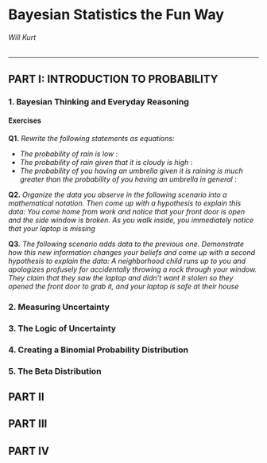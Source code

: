 # Bayesian Statistics the Fun Way
###### Will Kurt

---

## PART I: INTRODUCTION TO PROBABILITY

### 1. Bayesian Thinking and Everyday Reasoning

#### Exercises

**Q1.** *Rewrite the following statements as equations:*

* *The probability of rain is low* : 
* *The probability of rain given that it is cloudy is high* : 
* *The probability of you having an umbrella given it is raining is much greater than the probability of you having an umbrella in general* : 

**Q2.** *Organize the data you observe in the following scenario into a mathematical notation. Then come up with a hypothesis to explain this data: You come home from work and notice that your front door is open and the side window is broken. As you walk inside, you immediately notice that your laptop is missing*

**Q3.** *The following scenario adds data to the previous one. Demonstrate how this new information changes your beliefs and come up with a second hypothesis to explain the data: A neighborhood child runs up to you and apologizes profusely for accidentally throwing a rock through your window. They claim that they saw the laptop and didn’t want it stolen so they opened the front door to grab it, and your laptop is safe at their house*




### 2. Measuring Uncertainty

### 3. The Logic of Uncertainty

### 4. Creating a Binomial Probability Distribution

### 5. The Beta Distribution

## PART II
## PART III
## PART IV